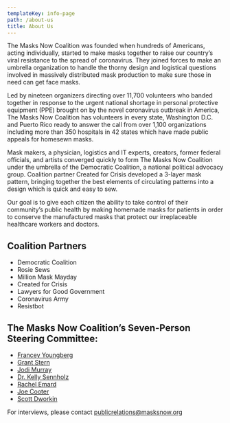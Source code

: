 ```yaml
---
templateKey: info-page
path: /about-us
title: About Us
---
```

The Masks Now Coalition was founded when hundreds of Americans, acting individually, started to make masks together to raise our country’s viral resistance to the spread of coronavirus. They joined forces to make an umbrella organization to handle the thorny design and logistical questions involved in massively distributed mask production to make sure those in need can get face masks.

Led by nineteen organizers directing over 11,700 volunteers who banded together in response to the urgent national shortage in personal protective equipment (PPE) brought on by the novel coronavirus outbreak in America, The Masks Now Coalition has volunteers in every state, Washington D.C. and Puerto Rico ready to answer the call from over 1,100 organizations including more than 350 hospitals in 42 states which have made public appeals for homesewn masks.

Mask makers, a physician, logistics and IT experts, creators, former federal officials, and artists converged quickly to form The Masks Now Coalition under the umbrella of the Democratic Coalition, a national political advocacy group. Coalition partner Created for Crisis developed a 3-layer mask pattern, bringing together the best elements of circulating patterns into a design which is quick and easy to sew.

Our goal is to give each citizen the ability to take control of their community’s public health by making homemade masks for patients in order to conserve the manufactured masks that protect our irreplaceable healthcare workers and doctors.

## Coalition Partners

* Democratic Coalition
* Rosie Sews
* Million Mask Mayday
* Created for Crisis
* Lawyers for Good Government
* Coronavirus Army
* Resistbot

## The Masks Now Coalition’s Seven-Person Steering Committee:

* [Francey Youngberg](mailto:francey.youngberg@masksnow.org)
* [Grant Stern](mailto:grantstern@masksnow.org)
* [Jodi Murray](mailto:jodimurray@masksnow.org)
* [Dr. Kelly Sennholz](mailto:DrSennholz@masksnow.org)
* [Rachel Emard](mailto:rachel@masksnow.org)  
* [Joe Cooter](mailto:joe@masksnow.org)
* [Scott Dworkin](mailto:scott@masksnow.org)

For interviews, please contact [publicrelations@masksnow.org](mailto:publicrelations@masksnow.org)